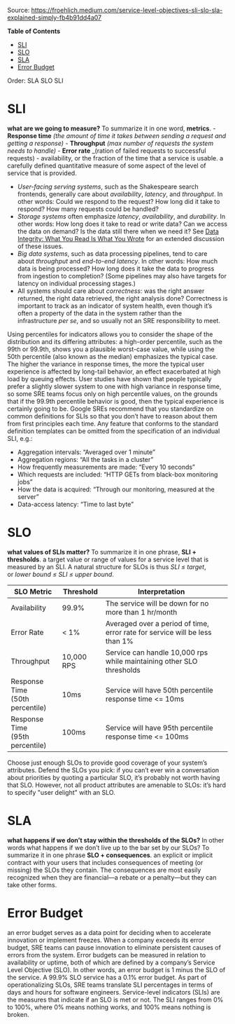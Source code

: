Source: https://froehlich.medium.com/service-level-objectives-sli-slo-sla-explained-simply-fb4b91dd4a07

**Table of Contents**

- [SLI](#SLI)
- [SLO](#SLO)
- [SLA](#SLA)
- [Error Budget](#Error%20Budget)

Order:
SLA
SLO
SLI

# SLI

**what are we going to measure?** To summarize it in one word, **metrics**.
	- **Response time** _(the amount of time it takes between sending a request and getting a response)_
	- **Throughput** _(max number of requests the system needs to handle)_
	- **Error rate** _(ration of failed requests to successful requests)
	-  availability, or the fraction of the time that a service is usable.
a carefully defined quantitative measure of some aspect of the level of service that is provided. 

- _User-facing serving systems_, such as the Shakespeare search frontends, generally care about _availability_, _latency_, and _throughput_. In other words: Could we respond to the request? How long did it take to respond? How many requests could be handled?
- _Storage systems_ often emphasize _latency_, _availability_, and _durability_. In other words: How long does it take to read or write data? Can we access the data on demand? Is the data still there when we need it? See [Data Integrity: What You Read Is What You Wrote](https://sre.google/sre-book/data-integrity/) for an extended discussion of these issues.
- _Big data systems_, such as data processing pipelines, tend to care about _throughput_ and _end-to-end latency_. In other words: How much data is being processed? How long does it take the data to progress from ingestion to completion? (Some pipelines may also have targets for latency on individual processing stages.)
- All systems should care about _correctness_: was the right answer returned, the right data retrieved, the right analysis done? Correctness is important to track as an indicator of system health, even though it’s often a property of the data in the system rather than the infrastructure _per se_, and so usually not an SRE responsibility to meet.

Using percentiles for indicators allows you to consider the shape of the distribution and its differing attributes: a high-order percentile, such as the 99th or 99.9th, shows you a plausible worst-case value, while using the 50th percentile (also known as the median) emphasizes the typical case. The higher the variance in response times, the more the typical user experience is affected by long-tail behavior, an effect exacerbated at high load by queuing effects. User studies have shown that people typically prefer a slightly slower system to one with high variance in response time, so some SRE teams focus only on high percentile values, on the grounds that if the 99.9th percentile behavior is good, then the typical experience is certainly going to be.
Google SREs recommend that you standardize on common definitions for SLIs so that you don’t have to reason about them from first principles each time. Any feature that conforms to the standard definition templates can be omitted from the specification of an individual SLI, e.g.:

- Aggregation intervals: “Averaged over 1 minute”
- Aggregation regions: “All the tasks in a cluster”
- How frequently measurements are made: “Every 10 seconds”
- Which requests are included: “HTTP GETs from black-box monitoring jobs”
- How the data is acquired: “Through our monitoring, measured at the server”
- Data-access latency: “Time to last byte”
# SLO

**what values of SLIs matter?** To summarize it in one phrase, **SLI + thresholds**.
a target value or range of values for a service level that is measured by an SLI. A natural structure for SLOs is thus _SLI ≤ target_, or _lower bound ≤ SLI ≤ upper bound_.

| SLO Metric                           | Threshold  | Interpretation                                                              |     |
| ------------------------------------ | ---------- | --------------------------------------------------------------------------- | --- |
| Availability                         | 99.9%      | The service will be down for no more than 1 hr/month                        |     |
| Error Rate                           | < 1%       | Averaged over a period of time, error rate for service will be less than 1% |     |
| Throughput                           | 10,000 RPS | Service can handle 10,000 rps while maintaining other SLO thresholds        |     |
| Response Time <br> (50th percentile) | 10ms       | Service will have 50th percentile response time <= 10ms                     |     |
| Response Time <br> (95th percentile) | 100ms      | Service will have 95th percentile response time <= 100ms                    |     |

Choose just enough SLOs to provide good coverage of your system’s attributes. Defend the SLOs you pick: if you can’t ever win a conversation about priorities by quoting a particular SLO, it’s probably not worth having that SLO. However, not all product attributes are amenable to SLOs: it’s hard to specify "user delight" with an SLO.
# SLA

**what happens if we don’t stay within the thresholds of the SLOs?** In other words what happens if we don’t live up to the bar set by our SLOs? To summarize it in one phrase **SLO + consequences**.
an explicit or implicit contract with your users that includes consequences of meeting (or missing) the SLOs they contain. The consequences are most easily recognized when they are financial—a rebate or a penalty—but they can take other forms.

# Error Budget

an error budget serves as a data point for deciding when to accelerate innovation or implement freezes. When a company exceeds its error budget, SRE teams can pause innovation to eliminate persistent causes of errors from the system.
Error budgets can be measured in relation to availability or uptime, both of which are defined by a company’s Service Level Objective (SLO). In other words, an error budget is 1 minus the SLO of the service. A 99.9% SLO service has a 0.1% error budget.
As part of operationalizing SLOs, SRE teams translate SLI percentages in terms of days and hours for software engineers. Service-level indicators (SLIs) are the measures that indicate if an SLO is met or not. The SLI ranges from 0% to 100%, where 0% means nothing works, and 100% means nothing is broken.